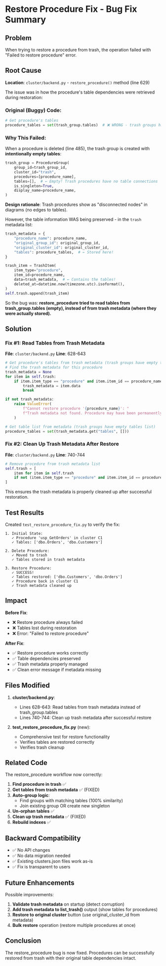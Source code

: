 # Restore Procedure Fix - Bug Fix Summary

## Problem

When trying to restore a procedure from trash, the operation failed with "Failed to restore procedure" error.

## Root Cause

**Location**: `cluster/backend.py` - `restore_procedure()` method (line 629)

The issue was in how the procedure's table dependencies were retrieved during restoration:

### Original (Buggy) Code:
```python
# Get procedure's tables
procedure_tables = set(trash_group.tables)  # ❌ WRONG - trash groups have empty tables!
```

### Why This Failed:

When a procedure is deleted (line 485), the trash group is created with **intentionally empty tables**:

```python
trash_group = ProcedureGroup(
    group_id=trash_group_id,
    cluster_id="trash",
    procedures=[procedure_name],
    tables=[],  # ← Empty! Trash procedures have no table connections
    is_singleton=True,
    display_name=procedure_name,
)
```

**Design rationale**: Trash procedures show as "disconnected nodes" in diagrams (no edges to tables).

However, the table information WAS being preserved - in the `trash` metadata list:

```python
trash_metadata = {
    "procedure_name": procedure_name,
    "original_group_id": original_group_id,
    "original_cluster_id": original_cluster_id,
    "tables": procedure_tables,  # ← Stored here!
}

trash_item = TrashItem(
    item_type="procedure",
    item_id=procedure_name,
    data=trash_metadata,  # ← Contains the tables!
    deleted_at=datetime.now(timezone.utc).isoformat(),
)
self.trash.append(trash_item)
```

So the bug was: **restore_procedure tried to read tables from trash_group.tables (empty), instead of from trash metadata (where they were actually stored).**

## Solution

### Fix #1: Read Tables from Trash Metadata

**File**: `cluster/backend.py`
**Line**: 628-643

```python
# Get procedure's tables from trash metadata (trash groups have empty tables)
# Find the trash metadata for this procedure
trash_metadata = None
for item in self.trash:
    if item.item_type == "procedure" and item.item_id == procedure_name:
        trash_metadata = item.data
        break

if not trash_metadata:
    raise ValueError(
        f"Cannot restore procedure '{procedure_name}': "
        f"Trash metadata not found. Procedure may have been permanently deleted."
    )

# Get table list from metadata (trash groups have empty tables list)
procedure_tables = set(trash_metadata.get("tables", []))
```

### Fix #2: Clean Up Trash Metadata After Restore

**File**: `cluster/backend.py`
**Line**: 740-744

```python
# Remove procedure from trash metadata list
self.trash = [
    item for item in self.trash
    if not (item.item_type == "procedure" and item.item_id == procedure_name)
]
```

This ensures the trash metadata is properly cleaned up after successful restoration.

## Test Results

Created `test_restore_procedure_fix.py` to verify the fix:

```
1. Initial State:
   ✓ Procedure 'usp_GetOrders' in cluster C1
   ✓ Tables: ['dbo.Orders', 'dbo.Customers']

2. Delete Procedure:
   ✓ Moved to trash
   ✓ Tables stored in trash metadata

3. Restore Procedure:
   ✓ SUCCESS!
   ✓ Tables restored: ['dbo.Customers', 'dbo.Orders']
   ✓ Procedure back in cluster C1
   ✓ Trash metadata cleaned up
```

## Impact

**Before Fix**:
- ❌ Restore procedure always failed
- ❌ Tables lost during restoration
- ❌ Error: "Failed to restore procedure"

**After Fix**:
- ✅ Restore procedure works correctly
- ✅ Table dependencies preserved
- ✅ Trash metadata properly managed
- ✅ Clean error message if metadata missing

## Files Modified

1. **cluster/backend.py**:
   - Lines 628-643: Read tables from trash metadata instead of trash_group.tables
   - Lines 740-744: Clean up trash metadata after successful restore

2. **test_restore_procedure_fix.py** (new):
   - Comprehensive test for restore functionality
   - Verifies tables are restored correctly
   - Verifies trash cleanup

## Related Code

The restore_procedure workflow now correctly:

1. **Find procedure in trash** ✅
2. **Get tables from trash metadata** ✅ (FIXED)
3. **Auto-group logic**:
   - Find groups with matching tables (100% similarity)
   - Join existing group OR create new singleton
4. **Un-orphan tables** ✅
5. **Clean up trash metadata** ✅ (FIXED)
6. **Rebuild indexes** ✅

## Backward Compatibility

- ✅ No API changes
- ✅ No data migration needed
- ✅ Existing clusters.json files work as-is
- ✅ Fix is transparent to users

## Future Enhancements

Possible improvements:
1. **Validate trash metadata** on startup (detect corruption)
2. **Add trash metadata to list_trash()** output (show tables for procedures)
3. **Restore to original cluster** button (use original_cluster_id from metadata)
4. **Bulk restore** operation (restore multiple procedures at once)

## Conclusion

The restore_procedure bug is now fixed. Procedures can be successfully restored from trash with their original table dependencies intact.
